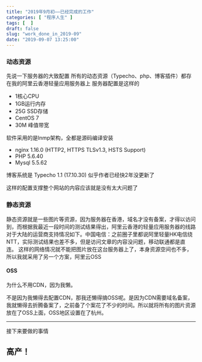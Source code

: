 ```yaml
---
title: "2019年9月初——已经完成的工作"
categories: [ "程序人生" ]
tags: [  ]
draft: false
slug: "work_done_in_2019-09"
date: "2019-09-07 13:25:00"
---
```


### 动态资源
先说一下服务器的大致配置
所有的动态资源（Typecho、php、博客插件）都存在我的阿里云香港轻量应用服务器上
服务器配置是这样的

 - 1核心CPU
 - 1GB运行内存
 - 25G SSD存储
 - CentOS 7
 - 30M 峰值带宽

软件采用的是lnmp架构，全都是源码编译安装
 - nginx 1.16.0 (HTTP2, HTTPS TLSv1.3, HSTS Support)
 - PHP 5.6.40
 - Mysql 5.5.62

博客系统是 Typecho 1.1 (17.10.30)
似乎作者已经快2年没更新了

这样的配置支撑整个网站的内容应该就是没有太大问题了

### 静态资源
静态资源就是一些图片等资源，因为服务器在香港，域名才没有备案，才得以访问到，而根据我最近一段时间的测试结果得出，阿里云香港的轻量应用服务器的线路对于大陆的运营商支持情况如下。中国电信：之前圈子里都说阿里轻量HK电信绕NTT，实际测试结果也差不多，但是访问文章的内容没问题，移动联通都是直连。
这样的网络情况就不能把图片放在这台服务器上了，本身资源空间也不多，所以我就采用了另一个方案，阿里云OSS

#### OSS
为什么不用CDN，因为我懒。

不是因为我懒得去配置CDN，那我还懒得搞OSS呢。是因为CDN需要域名备案，我就懒得去折腾备案了，之前备了个案花了不少的时间。所以就将所有的图片资源放在了OSS上面，OSS地区设置在了杭州。

---

接下来要做的事情

## 高产！
